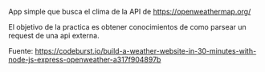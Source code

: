 App simple que busca el clima de la API de https://openweathermap.org/

El objetivo de la practica es obtener conocimientos de como parsear un request de una api externa.

Fuente: https://codeburst.io/build-a-weather-website-in-30-minutes-with-node-js-express-openweather-a317f904897b
